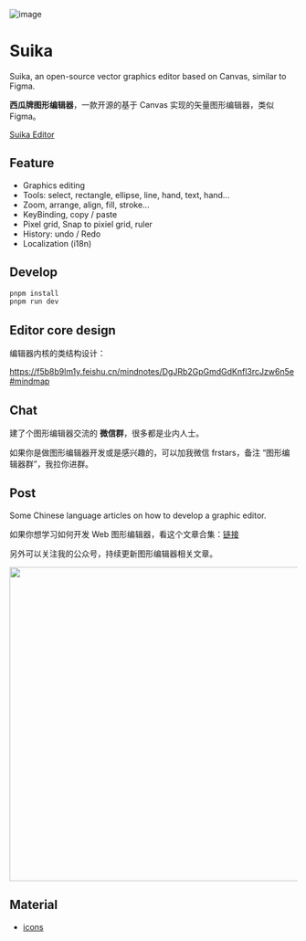 
![image](https://github.com/F-star/suika/assets/18698939/cda4efad-097e-4693-b424-b4f2b3fc9909)

# Suika

Suika, an open-source vector graphics editor based on Canvas, similar to Figma.

**西瓜牌图形编辑器**，一款开源的基于 Canvas 实现的矢量图形编辑器，类似 Figma。

[Suika Editor](https://blog.fstars.wang/app/suika/)

## Feature

- Graphics editing
- Tools: select, rectangle, ellipse, line, hand, text, hand...
- Zoom, arrange, align, fill, stroke...
- KeyBinding, copy / paste
- Pixel grid, Snap to pixiel grid, ruler
- History: undo / Redo
- Localization (i18n)

## Develop

```sh
pnpm install
pnpm run dev
```

## Editor core design

编辑器内核的类结构设计：

https://f5b8b9lm1y.feishu.cn/mindnotes/DgJRb2GpGmdGdKnfl3rcJzw6n5e#mindmap


## Chat

建了个图形编辑器交流的 **微信群**，很多都是业内人士。

如果你是做图形编辑器开发或是感兴趣的，可以加我微信 frstars，备注 “图形编辑器群”，我拉你进群。

## Post

Some Chinese language articles on how to develop a graphic editor.

如果你想学习如何开发 Web 图形编辑器，看这个文章合集：[链接](https://mp.weixin.qq.com/mp/appmsgalbum?__biz=MzI0NTc2NTEyNA==&action=getalbum&album_id=2965704900049485826#wechat_redirect)

另外可以关注我的公众号，持续更新图形编辑器相关文章。

<img 
  width="550px"
  src="https://user-images.githubusercontent.com/18698939/219853531-e39e1537-99e6-40bf-a56f-81330fca3180.png" 
/>

## Material

- [icons](https://www.figma.com/community/file/1224385128783567603/suika-icons)
